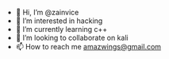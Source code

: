 - 👋 Hi, I’m @zainvice
- 👀 I’m interested in hacking
- 🌱 I’m currently learning c++
- 💞️ I’m looking to collaborate on kali 
- 📫 How to reach me amazwings@gmail.com

<!---
zainvice/zainvice is a ✨ special ✨ repository because its `README.md` (this file) appears on your GitHub profile.
You can click the Preview link to take a look at your changes.
--->
